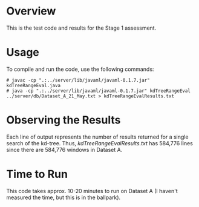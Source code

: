 # Overview

This is the test code and results for the Stage 1 assessment.

# Usage

To compile and run the code, use the following commands:

    # javac -cp ".:../server/lib/javaml/javaml-0.1.7.jar" kdTreeRangeEval.java
    # java -cp ".:../server/lib/javaml/javaml-0.1.7.jar" kdTreeRangeEval ../server/db/Dataset_A_21_May.txt > kdTreeRangeEvalResults.txt

# Observing the Results

Each line of output represents the number of results returned for a single search of the kd-tree. Thus, _kdTreeRangeEvalResults.txt_ has 584,776 lines since there are 584,776 windows in Dataset A.

# Time to Run

This code takes approx. 10-20 minutes to run on Dataset A (I haven't measured the time, but this is in the ballpark).
